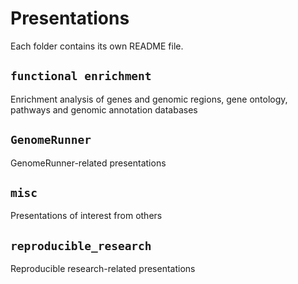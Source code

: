 # Presentations

Each folder contains its own README file.

## `functional enrichment`

Enrichment analysis of genes and genomic regions, gene ontology, pathways and genomic annotation databases

## `GenomeRunner`

GenomeRunner-related presentations

## `misc`

Presentations of interest from others

## `reproducible_research`

Reproducible research-related presentations